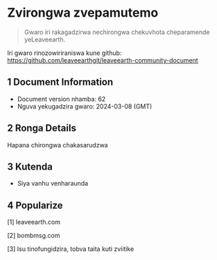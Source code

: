 # Zvirongwa zvepamutemo

>Gwaro iri rakagadzirwa nechirongwa chekuvhota cheparamende yeLeaveearth.

Iri gwaro rinozowiriraniswa kune github: https://github.com/leaveearthgit/leaveearth-community-document

## 1 Document Information

- Document version nhamba: 62
- Nguva yekugadzira gwaro: 2024-03-08 (GMT)

## 2 Ronga Details

Hapana chirongwa chakasarudzwa

## 3 Kutenda
* Siya vanhu venharaunda

## 4 Popularize
[1] leaveearth.com

[2] bombmsg.com

[3] Isu tinofungidzira, tobva taita kuti zviitike